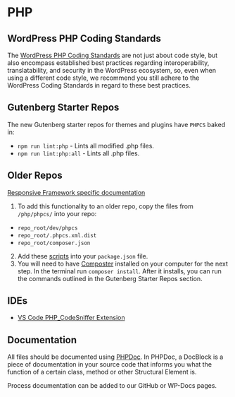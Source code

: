 # PHP

## WordPress PHP Coding Standards

The [WordPress PHP Coding Standards](https://developer.wordpress.org/coding-standards/wordpress-coding-standards/php/) are not just about code style, but also encompass established best practices regarding interoperability, translatability, and security in the WordPress ecosystem, so, even when using a different code style, we recommend you still adhere to the WordPress Coding Standards in regard to these best practices.

## Gutenberg Starter Repos

The new Gutenberg starter repos for themes and plugins have `PHPCS` baked in:

- `npm run lint:php` - Lints all modified .php files.
- `npm run lint:php:all` - Lints all .php files.

## Older Repos

[Responsive Framework specific documentation](https://github.com/bu-ist/responsive-framework/wiki/Code-reviews#php)

1. To add this functionality to an older repo, copy the files from `/php/phpcs/` into your repo:
  - `repo_root/dev/phpcs`
  - `repo_root/.phpcs.xml.dist`
  - `repo_root/composer.json`
2. Add these [scripts](https://github.com/bu-ist/responsive-child-starter-3x-block-editor/blob/cc7d67ce9a5ef42cd0a119bd2d6831f11810548e/package.json#L74-L75) into your `package.json` file.
3. You will need to have [Composter](https://getcomposer.org/download/) installed on your computer for the next step. In the terminal run `composer install`. After it installs, you can run the commands outlined in the Gutenberg Starter Repos section.

## IDEs

- [VS Code PHP_CodeSniffer Extension](https://marketplace.visualstudio.com/items?itemName=obliviousharmony.vscode-php-codesniffer)

## Documentation
All files should be documented using [PHPDoc](https://docs.phpdoc.org/guide/getting-started/what-is-a-docblock.html#what-is-a-docblock). In PHPDoc, a DocBlock is a piece of documentation in your source code that informs you what the function of a certain class, method or other Structural Element is.

Process documentation can be added to our GitHub or WP-Docs pages.
